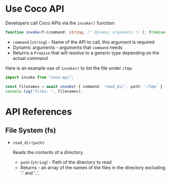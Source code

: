 # Use Coco API

Developers call Coco APIs via the `invoke()` function:

```ts
function invoke<T>(command: string, /* dynamic arguments */ ): Promise<T>;
```

* `command` (`string`) - Name of the API to call, this argument is required
* Dynamic arguments - arguments that `command` needs 
* Returns a `Promise` that will resolve to a generic type depending on the 
  actual command

Here is an example use of `invoke()` to list the file under `/tmp`:

```ts
import invoke from "coco-api";

const filenames = await invoke( { command: 'read_dir', path: '/tmp' } );
console.log("files: ", filenames);
```

# API References

## File System (fs)

* `read_dir(path)`

  Reads the contents of a directory.

  * `path` (`string`) - Path of the directory to read
  * Returns - an array of the names of the files in the directory excluding '.' 
    and '..'.
